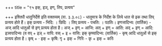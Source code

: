 +++
title = "९५ इक्, इञ्, इण्, तिप, प्रत्यय"

+++
इश्तिपौ धातुनिर्देशे इति वक्तव्यम् (वा. ३.३.०८) - धातुमात्र के निर्देश के लिये धात से इक तथा तिप् प्रत्यय होते हैं।
इक् प्रत्यय - भिदि: । छिदिः । तिप् प्रत्यय - पचति: । पठतिः। इणजादिभ्य: (वार्तिक) - अज् आदि धातुओं से इण् प्रत्यय होता है। अज् + इण् = आजि: अत् + इण् = आति: अद् + इण् = आदि: इञ्वपादिभ्यः (व वप् + इञ् = वापि: वस् + इ = वासि: इक् कृष्यादिभ्य: (वार्तिक) - कृष् आदि धातुओं से इक् प्रत्यय होता है। कृष् + · इक् = कृषि: गृ + इक् = गिरिः - कृ + इक् = करिः